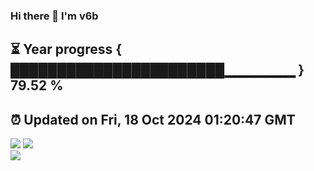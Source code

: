 ### Hi there 👋  I'm v6b  
⏳ Year progress { ███████████████████████▁▁▁▁▁▁▁ } 79.52 %
---
⏰ Updated on Fri, 18 Oct 2024 01:20:47 GMT
---
![](https://github-readme-stats.vercel.app/api?username=v6b&bg_color=30,e96443,904e95&title_color=fff&text_color=fff&layout=compact)
![](https://github-readme-stats.vercel.app/api/top-langs/?username=v6b&layout=compact&bg_color=30,e96443,904e95&title_color=fff&text_color=fff)  
![](https://gcore.jsdelivr.net/gh/v6b/v6b@main/assets/github-contribution-grid-snake.svg)


